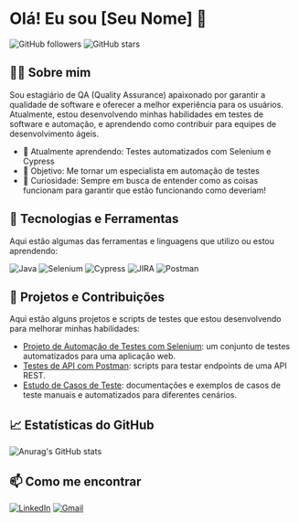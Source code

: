 # Olá! Eu sou [Seu Nome] 👋

<!-- Links para redes sociais e/ou GitHub Stats podem vir aqui -->
![GitHub followers](https://img.shields.io/github/followers/paladini-qa?style=social)
![GitHub stars](https://img.shields.io/github/stars/paladini-qa?style=social)

## 👨‍💻 Sobre mim
Sou estagiário de QA (Quality Assurance) apaixonado por garantir a qualidade de software e oferecer a melhor experiência para os usuários. Atualmente, estou desenvolvendo minhas habilidades em testes de software e automação, e aprendendo como contribuir para equipes de desenvolvimento ágeis.

- 🌱 Atualmente aprendendo: Testes automatizados com Selenium e Cypress
- 🎯 Objetivo: Me tornar um especialista em automação de testes
- 📘 Curiosidade: Sempre em busca de entender como as coisas funcionam para garantir que estão funcionando como deveriam!

## 🚀 Tecnologias e Ferramentas
Aqui estão algumas das ferramentas e linguagens que utilizo ou estou aprendendo:

![Java](https://img.shields.io/badge/-Java-333333?style=flat&logo=java)
![Selenium](https://img.shields.io/badge/-Selenium-333333?style=flat&logo=selenium)
![Cypress](https://img.shields.io/badge/-Cypress-333333?style=flat&logo=cypress)
![JIRA](https://img.shields.io/badge/-JIRA-333333?style=flat&logo=jira)
![Postman](https://img.shields.io/badge/-Postman-333333?style=flat&logo=postman)

## 📂 Projetos e Contribuições
Aqui estão alguns projetos e scripts de testes que estou desenvolvendo para melhorar minhas habilidades:

- [Projeto de Automação de Testes com Selenium](link_para_o_projeto): um conjunto de testes automatizados para uma aplicação web.
- [Testes de API com Postman](link_para_o_projeto): scripts para testar endpoints de uma API REST.
- [Estudo de Casos de Teste](link_para_o_projeto): documentações e exemplos de casos de teste manuais e automatizados para diferentes cenários.

## 📈 Estatísticas do GitHub
![Anurag's GitHub stats](https://github-readme-stats.vercel.app/api?username=paladini-qa&show_icons=true&theme=radical)

## 📫 Como me encontrar
[![LinkedIn](https://img.shields.io/badge/-LinkedIn-0077B5?style=flat&logo=LinkedIn&logoColor=white)](link_do_linkedin)
[![Gmail](https://img.shields.io/badge/-Gmail-D14836?style=flat&logo=Gmail&logoColor=white)](mailto:seu_email@gmail.com)
